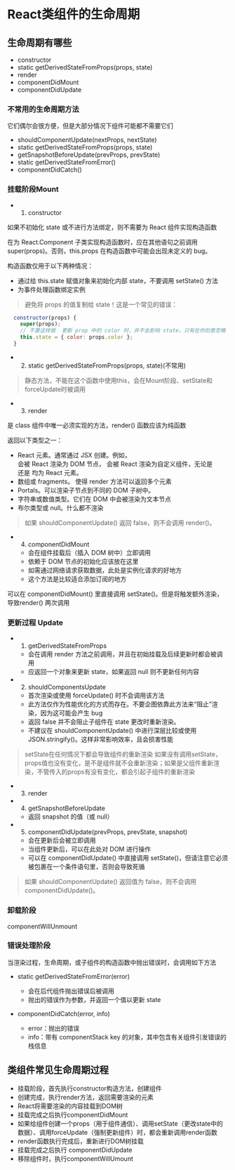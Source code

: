 # React类组件的生命周期

## 生命周期有哪些

- constructor
- static getDerivedStateFromProps(props, state)
- render
- componentDidMount
- componentDidUpdate

### 不常用的生命周期方法

它们偶尔会很方便，但是大部分情况下组件可能都不需要它们

- shouldComponentUpdate(nextProps, nextState)
- static getDerivedStateFromProps(props, state)
- getSnapshotBeforeUpdate(prevProps, prevState)
- static getDerivedStateFromError()
- componentDidCatch()

### 挂载阶段Mount

- 1. constructor

如果不初始化 state 或不进行方法绑定，则不需要为 React 组件实现构造函数

在为 React.Component 子类实现构造函数时，应在其他语句之前调用 super(props)。否则，this.props 在构造函数中可能会出现未定义的 bug。

构造函数仅用于以下两种情况：

- 通过给 this.state 赋值对象来初始化内部 state，不要调用 setState() 方法
- 为事件处理函数绑定实例

> 避免将 props 的值复制给 state！这是一个常见的错误：

```jsx
  constructor(props) {
    super(props);
    // 不要这样做  更新 prop 中的 color 时，并不会影响 state，只有在你刻意忽略 prop 更新的情况下使用
    this.state = { color: props.color };
  }
```

- 2. static getDerivedStateFromProps(props, state)(不常用)

> 静态方法，不能在这个函数中使用this，会在Mount阶段、setState和forceUpdate时被调用

- 3. render

是 class 组件中唯一必须实现的方法，render() 函数应该为纯函数  

返回以下类型之一：

- React 元素。通常通过 JSX 创建。例如，<div /> 会被 React 渲染为 DOM 节点，<MyComponent /> 会被 React 渲染为自定义组件，无论是 <div /> 还是 <MyComponent /> 均为 React 元素。
- 数组或 fragments。 使得 render 方法可以返回多个元素
- Portals。可以渲染子节点到不同的 DOM 子树中。
- 字符串或数值类型。它们在 DOM 中会被渲染为文本节点
- 布尔类型或 null。什么都不渲染

> 如果 shouldComponentUpdate() 返回 false，则不会调用 render()。

- 4. componentDidMount

  - 会在组件挂载后（插入 DOM 树中）立即调用  
  - 依赖于 DOM 节点的初始化应该放在这里  
  - 如需通过网络请求获取数据，此处是实例化请求的好地方
  - 这个方法是比较适合添加订阅的地方

可以在 componentDidMount() 里直接调用 setState()。但是将触发额外渲染，导致render() 两次调用

### 更新过程 Update

- 1. getDerivedStateFromProps

  - 会在调用 render 方法之前调用，并且在初始挂载及后续更新时都会被调用
  - 应返回一个对象来更新 state，如果返回 null 则不更新任何内容

- 2. shouldComponentsUpdate

  - 首次渲染或使用 forceUpdate() 时不会调用该方法
  - 此方法仅作为性能优化的方式而存在。不要企图依靠此方法来“阻止”渲染，因为这可能会产生 bug
  - 返回 false 并不会阻止子组件在 state 更改时重新渲染。
  - 不建议在 shouldComponentUpdate() 中进行深层比较或使用 JSON.stringify()。这样非常影响效率，且会损害性能

> setState在任何情况下都会导致组件的重新渲染
> 如果没有调用setState，props值也没有变化，是不是组件就不会重新渲染；如果是父组件重新渲染，不管传入的props有没有变化，都会引起子组件的重新渲染

- 3. render
- 4. getSnapshotBeforeUpdate

  - 返回 snapshot 的值（或 null）

- 5. componentDidUpdate(prevProps, prevState, snapshot)

  - 会在更新后会被立即调用
  - 当组件更新后，可以在此处对 DOM 进行操作
  - 可以在 componentDidUpdate() 中直接调用 setState()，但请注意它必须被包裹在一个条件语句里，否则会导致死循

> 如果 shouldComponentUpdate() 返回值为 false，则不会调用 componentDidUpdate()。

### 卸载阶段

componentWillUnmount

### 错误处理阶段

当渲染过程，生命周期，或子组件的构造函数中抛出错误时，会调用如下方法

- static getDerivedStateFromError(error)
  - 会在后代组件抛出错误后被调用
  - 抛出的错误作为参数，并返回一个值以更新 state
  
- componentDidCatch(error, info)
  - error：抛出的错误
  - info：带有 componentStack key 的对象，其中包含有关组件引发错误的栈信息

## 类组件常见生命周期过程

- 挂载阶段，首先执行constructor构造方法，创建组件
- 创建完成，执行render方法，返回需要渲染的元素
- React将需要渲染的内容挂载到DOM树
- 挂载完成之后执行componentDidMount
- 如果给组件创建一个props（用于组件通信）、调用setState（更改state中的数据）、调用forceUpdate（强制更新组件）时，都会重新调用render函数
- render函数执行完成后，重新进行DOM树挂载
- 挂载完成之后执行 componentDidUpdate
- 移除组件时，执行componentWillUmount
